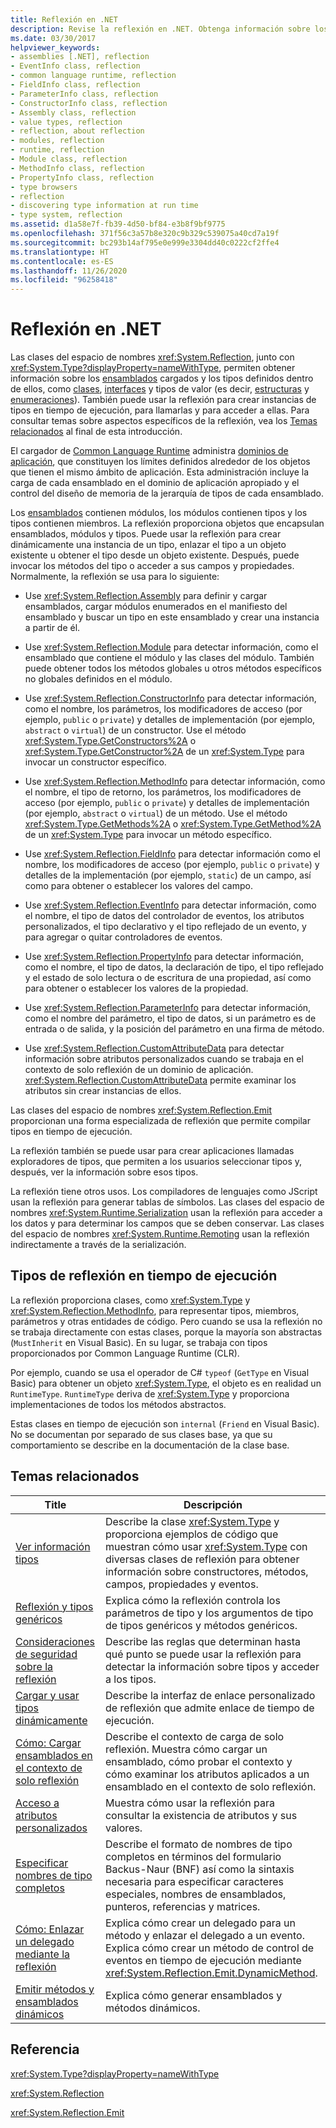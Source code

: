 ```yaml
---
title: Reflexión en .NET
description: Revise la reflexión en .NET. Obtenga información sobre los ensamblados cargados y los tipos definidos dentro de ellos, como clases, interfaces, estructuras y enumeraciones.
ms.date: 03/30/2017
helpviewer_keywords:
- assemblies [.NET], reflection
- EventInfo class, reflection
- common language runtime, reflection
- FieldInfo class, reflection
- ParameterInfo class, reflection
- ConstructorInfo class, reflection
- Assembly class, reflection
- value types, reflection
- reflection, about reflection
- modules, reflection
- runtime, reflection
- Module class, reflection
- MethodInfo class, reflection
- PropertyInfo class, reflection
- type browsers
- reflection
- discovering type information at run time
- type system, reflection
ms.assetid: d1a58e7f-fb39-4d50-bf84-e3b8f9bf9775
ms.openlocfilehash: 371f56c3a57b8e320c9b329c539075a40cd7a19f
ms.sourcegitcommit: bc293b14af795e0e999e3304dd40c0222cf2ffe4
ms.translationtype: HT
ms.contentlocale: es-ES
ms.lasthandoff: 11/26/2020
ms.locfileid: "96258418"
---
```

# <a name="reflection-in-net"></a>Reflexión en .NET

Las clases del espacio de nombres <xref:System.Reflection>, junto con <xref:System.Type?displayProperty=nameWithType>, permiten obtener información sobre los [ensamblados](../../standard/assembly/index.md) cargados y los tipos definidos dentro de ellos, como [clases](../../standard/base-types/common-type-system.md#classes), [interfaces](../../standard/base-types/common-type-system.md#interfaces) y tipos de valor (es decir, [estructuras](../../standard/base-types/common-type-system.md#structures) y [enumeraciones](../../standard/base-types/common-type-system.md#enumerations)). También puede usar la reflexión para crear instancias de tipos en tiempo de ejecución, para llamarlas y para acceder a ellas. Para consultar temas sobre aspectos específicos de la reflexión, vea los [Temas relacionados](#related_topics) al final de esta introducción.
  
El cargador de [Common Language Runtime](../../standard/clr.md) administra [dominios de aplicación](../app-domains/application-domains.md), que constituyen los límites definidos alrededor de los objetos que tienen el mismo ámbito de aplicación. Esta administración incluye la carga de cada ensamblado en el dominio de aplicación apropiado y el control del diseño de memoria de la jerarquía de tipos de cada ensamblado.  
  
Los [ensamblados](../app-domains/index.md) contienen módulos, los módulos contienen tipos y los tipos contienen miembros. La reflexión proporciona objetos que encapsulan ensamblados, módulos y tipos. Puede usar la reflexión para crear dinámicamente una instancia de un tipo, enlazar el tipo a un objeto existente u obtener el tipo desde un objeto existente. Después, puede invocar los métodos del tipo o acceder a sus campos y propiedades. Normalmente, la reflexión se usa para lo siguiente:  
  
- Use <xref:System.Reflection.Assembly> para definir y cargar ensamblados, cargar módulos enumerados en el manifiesto del ensamblado y buscar un tipo en este ensamblado y crear una instancia a partir de él.  
  
- Use <xref:System.Reflection.Module> para detectar información, como el ensamblado que contiene el módulo y las clases del módulo. También puede obtener todos los métodos globales u otros métodos específicos no globales definidos en el módulo.  
  
- Use <xref:System.Reflection.ConstructorInfo> para detectar información, como el nombre, los parámetros, los modificadores de acceso (por ejemplo, `public` o `private`) y detalles de implementación (por ejemplo, `abstract` o `virtual`) de un constructor. Use el método <xref:System.Type.GetConstructors%2A> o <xref:System.Type.GetConstructor%2A> de un <xref:System.Type> para invocar un constructor específico.  
  
- Use <xref:System.Reflection.MethodInfo> para detectar información, como el nombre, el tipo de retorno, los parámetros, los modificadores de acceso (por ejemplo, `public` o `private`) y detalles de implementación (por ejemplo, `abstract` o `virtual`) de un método. Use el método <xref:System.Type.GetMethods%2A> o <xref:System.Type.GetMethod%2A> de un <xref:System.Type> para invocar un método específico.  
  
- Use <xref:System.Reflection.FieldInfo> para detectar información como el nombre, los modificadores de acceso (por ejemplo, `public` o `private`) y detalles de la implementación (por ejemplo, `static`) de un campo, así como para obtener o establecer los valores del campo.  
  
- Use <xref:System.Reflection.EventInfo> para detectar información, como el nombre, el tipo de datos del controlador de eventos, los atributos personalizados, el tipo declarativo y el tipo reflejado de un evento, y para agregar o quitar controladores de eventos.  
  
- Use <xref:System.Reflection.PropertyInfo> para detectar información, como el nombre, el tipo de datos, la declaración de tipo, el tipo reflejado y el estado de solo lectura o de escritura de una propiedad, así como para obtener o establecer los valores de la propiedad.  
  
- Use <xref:System.Reflection.ParameterInfo> para detectar información, como el nombre del parámetro, el tipo de datos, si un parámetro es de entrada o de salida, y la posición del parámetro en una firma de método.  
  
- Use <xref:System.Reflection.CustomAttributeData> para detectar información sobre atributos personalizados cuando se trabaja en el contexto de solo reflexión de un dominio de aplicación. <xref:System.Reflection.CustomAttributeData> permite examinar los atributos sin crear instancias de ellos.  
  
Las clases del espacio de nombres <xref:System.Reflection.Emit> proporcionan una forma especializada de reflexión que permite compilar tipos en tiempo de ejecución.  
  
La reflexión también se puede usar para crear aplicaciones llamadas exploradores de tipos, que permiten a los usuarios seleccionar tipos y, después, ver la información sobre esos tipos.  
  
La reflexión tiene otros usos. Los compiladores de lenguajes como JScript usan la reflexión para generar tablas de símbolos. Las clases del espacio de nombres <xref:System.Runtime.Serialization> usan la reflexión para acceder a los datos y para determinar los campos que se deben conservar. Las clases del espacio de nombres <xref:System.Runtime.Remoting> usan la reflexión indirectamente a través de la serialización.  
  
## <a name="runtime-types-in-reflection"></a>Tipos de reflexión en tiempo de ejecución  

La reflexión proporciona clases, como <xref:System.Type> y <xref:System.Reflection.MethodInfo>, para representar tipos, miembros, parámetros y otras entidades de código. Pero cuando se usa la reflexión no se trabaja directamente con estas clases, porque la mayoría son abstractas (`MustInherit` en Visual Basic). En su lugar, se trabaja con tipos proporcionados por Common Language Runtime (CLR).  
  
Por ejemplo, cuando se usa el operador de C# `typeof` (`GetType` en Visual Basic) para obtener un objeto <xref:System.Type>, el objeto es en realidad un `RuntimeType`. `RuntimeType` deriva de <xref:System.Type> y proporciona implementaciones de todos los métodos abstractos.  
  
Estas clases en tiempo de ejecución son `internal` (`Friend` en Visual Basic). No se documentan por separado de sus clases base, ya que su comportamiento se describe en la documentación de la clase base.  
  
<a name="related_topics"></a>

## <a name="related-topics"></a>Temas relacionados  
  
|Title|Descripción|  
|-----------|-----------------|  
|[Ver información tipos](viewing-type-information.md)|Describe la clase <xref:System.Type> y proporciona ejemplos de código que muestran cómo usar <xref:System.Type> con diversas clases de reflexión para obtener información sobre constructores, métodos, campos, propiedades y eventos.|  
|[Reflexión y tipos genéricos](reflection-and-generic-types.md)|Explica cómo la reflexión controla los parámetros de tipo y los argumentos de tipo de tipos genéricos y métodos genéricos.|  
|[Consideraciones de seguridad sobre la reflexión](security-considerations-for-reflection.md)|Describe las reglas que determinan hasta qué punto se puede usar la reflexión para detectar la información sobre tipos y acceder a los tipos.|  
|[Cargar y usar tipos dinámicamente](dynamically-loading-and-using-types.md)|Describe la interfaz de enlace personalizado de reflexión que admite enlace de tiempo de ejecución.|  
|[Cómo: Cargar ensamblados en el contexto de solo reflexión](how-to-load-assemblies-into-the-reflection-only-context.md)|Describe el contexto de carga de solo reflexión. Muestra cómo cargar un ensamblado, cómo probar el contexto y cómo examinar los atributos aplicados a un ensamblado en el contexto de solo reflexión.|  
|[Acceso a atributos personalizados](accessing-custom-attributes.md)|Muestra cómo usar la reflexión para consultar la existencia de atributos y sus valores.|  
|[Especificar nombres de tipo completos](specifying-fully-qualified-type-names.md)|Describe el formato de nombres de tipo completos en términos del formulario Backus-Naur (BNF) así como la sintaxis necesaria para especificar caracteres especiales, nombres de ensamblados, punteros, referencias y matrices.|  
|[Cómo: Enlazar un delegado mediante la reflexión](how-to-hook-up-a-delegate-using-reflection.md)|Explica cómo crear un delegado para un método y enlazar el delegado a un evento. Explica cómo crear un método de control de eventos en tiempo de ejecución mediante <xref:System.Reflection.Emit.DynamicMethod>.|  
|[Emitir métodos y ensamblados dinámicos](emitting-dynamic-methods-and-assemblies.md)|Explica cómo generar ensamblados y métodos dinámicos.|  
  
## <a name="reference"></a>Referencia  

<xref:System.Type?displayProperty=nameWithType>  
  
<xref:System.Reflection>  
  
<xref:System.Reflection.Emit>  
